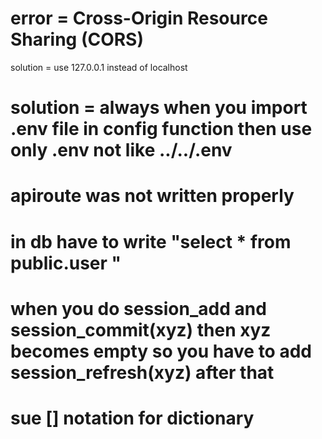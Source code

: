 # error = Cross-Origin Resource Sharing (CORS)
solution = use 127.0.0.1 instead of localhost


# solution = always when you import .env file in config function then use only .env not like ../../.env


# apiroute was not written properly 

# in db have to write "select * from  public.user "


# when you do session_add and session_commit(xyz) then xyz becomes empty so you have to add session_refresh(xyz) after that

# sue [] notation for dictionary